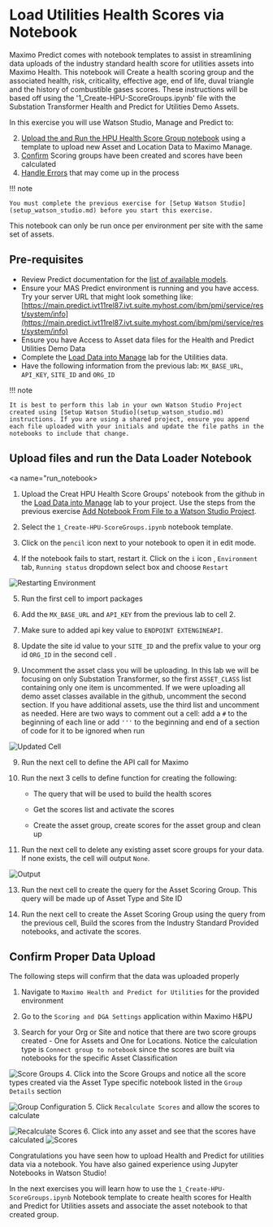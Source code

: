 # Load Utilities Health Scores via Notebook
Maximo Predict comes with notebook templates to assist in streamlining data uploads of the industry standard health score for utilities assets into Maximo Health. This notebook will Create a health scoring group and the associated health, risk, criticality, effective age, end of life, duval triangle and the history of combustible gases scores. These instructions will be based off using the '1_Create-HPU-ScoreGroups.ipynb' file with the Substation Transformer Health and Predict for Utilities Demo Assets.

In this exercise you will use Watson Studio, Manage and Predict to:

2. [Upload the and Run the HPU Health Score Group notebook](#run_notebook) using a template to upload new Asset and Location Data to Maximo Manage. 
3. [Confirm](#confirm_upload) Scoring groups have been created and scores have been calculated
4. [Handle Errors](#error_handling) that may come up in the process

!!! note

    You must complete the previous exercise for [Setup Watson Studio](setup_watson_studio.md) before you start this exercise.

This notebook can only be run once per environment per site with the same set of assets. 

## Pre-requisites 

- Review Predict documentation for the [list of available models](https://www.ibm.com/docs/en/mhmpmh-and-p-u/8.5.0?topic=overviews-maximo-predict-850).
- Ensure your MAS Predict environment is running and you have access.  Try your server URL that might look something like: [https://main.predict.ivt11rel87.ivt.suite.myhost.com/ibm/pmi/service/rest/system/info](https://main.predict.ivt11rel87.ivt.suite.myhost.com/ibm/pmi/service/rest/system/info)
- Ensure you have Access to Asset data files for the Health and Predict Utilities Demo Data
- Complete the [Load Data into Manage](asset_data_loader.md) lab for the Utilities data.
- Have the following information from the previous lab: `MX_BASE_URL`, `API_KEY`, `SITE_ID` and `ORG_ID`

!!! note

    It is best to perform this lab in your own Watson Studio Project created using [Setup Watson Studio](setup_watson_studio.md) instructions. If you are using a shared project, ensure you append each file uploaded with your initials and update the file paths in the notebooks to include that change.



## Upload files and run the Data Loader Notebook
<a name="run_notebook></a>

1. Upload the Creat HPU Health Score Groups' notebook from the github in the [Load Data into Manage](asset_data_loader.md) lab to your project. Use the steps from the previous exercise [Add Notebook From File to a Watson Studio Project](setup_watson_studio.md).

2. Select the `1_Create-HPU-ScoreGroups.ipynb` notebook template. 

3. Click on the `pencil` icon next to your notebook to open it in edit mode.

4. If the notebook fails to start, restart it.  Click on the `i` icon , `Environment` tab,  `Running status` dropdown select box and choose `Restart`

![Restarting Environment](img/HPU_dataloader_3.png)

5. Run the first cell to import packages

6. Add the `MX_BASE_URL` and `API_KEY` from the previous lab to cell 2.  

7. Make sure to added api key value to `ENDPOINT EXTENGINEAPI`. 

8. Update the site id value to your `SITE_ID` and the prefix value to your org id `ORG_ID` in the second cell .

9. Uncomment the asset class you will be uploading. In this lab we will be focusing on only Substation Transformer, so 
the first `ASSET_CLASS` list containing only one item is uncommented. If we were uploading all demo asset classes 
available in the github, uncomment the second section. If you have additional assets, use the third list and uncomment 
as needed.  Here are two ways to comment out a cell: add a `#` to the beginning of each line or add `'''` to the 
beginning and end of a section of code for it to be ignored when run

![Updated Cell](img/HPU_ScoreGroup_1.png)

9. Run the next cell to define the API call for Maximo

10. Run the next 3 cells to define function for creating the following:

    - The query that will be used to build the health scores
    
    - Get the scores list and activate the scores
    
    - Create the asset group, create scores for the asset group and clean up
    
11. Run the next cell to delete any existing asset score groups for your data. If none exists, the cell will output `None`. 

![Output](img/HPU_ScoreGroup_2.png)

13. Run the next cell to create the query for the Asset Scoring Group. This query will be made up of Asset Type and Site ID

14. Run the next cell to create the Asset Scoring Group using the query from the previous cell, Build the scores from the Industry Standard Provided notebooks, and activate the scores.


## Confirm Proper Data Upload
<a name="confirm_upload"></a>
The following steps will confirm that the data was uploaded properly

1. Navigate to `Maximo Health and Predict for Utilities` for the provided environment

2. Go to the `Scoring and DGA Settings` application within Maximo H&PU

3. Search for your Org or Site and notice that there are two score groups created - One for Assets and One for Locations. Notice the calculation type is `Connect group to notebook` since the scores are built via notebooks for the specific Asset Classification

![Score Groups](img/HPU_ScoreGroup_3.png)
4. Click into the Score Groups and notice all the score types created via the Asset Type specific notebook listed in the `Group Details` section

![Group Configuration](img/HPU_ScoreGroup_4.png)
5. Click `Recalculate Scores` and allow the scores to calculate

![Recalculate Scores](img/HPU_ScoreGroup_5.png)
6. Click into any asset and see that the scores have calculated
![Scores](img/HPU_ScoreGroup_6.png)

Congratulations you have seen how to upload Health and Predict for utilities data via a notebook. You have also gained experience using Jupyter Notebooks in Watson Studio!

In the next exercises you will learn how to use the `1_Create-HPU-ScoreGroups.ipynb` Notebook template to create health scores for Health and Predict for Utilities assets and associate the asset notebook to that created group.